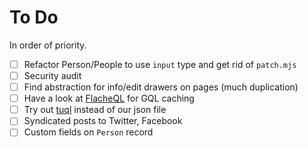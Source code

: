 To Do
=====

In order of priority.

- [ ] Refactor Person/People to use `input` type and get rid of `patch.mjs`
- [ ] Security audit
- [ ] Find abstraction for info/edit drawers on pages (much duplication)
- [ ] Have a look at [FlacheQL](https://github.com/FlacheQL/FlacheQL) for GQL caching
- [ ] Try out [tuql](https://github.com/bradleyboy/tuql) instead of our json file
- [ ] Syndicated posts to Twitter, Facebook
- [ ] Custom fields on `Person` record
